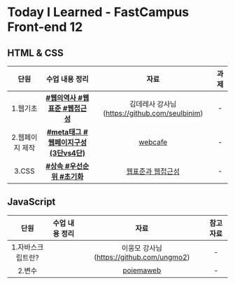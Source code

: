 # Today I Learned - FastCampus Front-end 12

##  HTML & CSS 
| 단원 | 수업 내용 정리 | 자료 | 과제 | 
|:--:|:---------:|:---:|:--:|
| 1.웹기초 | **[#웹의역사 #웹표준 #웹접근성](https://github.com/gayoungaa91/T.I.L-FDS12/blob/master/html%20%26%20css/web-basic.md)** |  김데레사 강사님 (https://github.com/seulbinim) | - |
| 2.웹페이지 제작 | **[#meta태그 #웹페이지구성(3단vs4단)](https://github.com/gayoungaa91/T.I.L-FDS12/blob/master/html%20%26%20css/webpage.md)** | [webcafe](https://seulbinim.github.io/exHTML5) | - |
| 3.CSS | **[#상속 #우선순위 #초기화](https://github.com/gayoungaa91/T.I.L-FDS12/blob/master/html%20%26%20css/css.md)** | [웹표준과 웹접근성](https://seulbinim.github.io/WSA/accessibility.html) | - | 

## JavaScript 
| 단원 | 수업 내용 정리 | 자료 | 참고자료 |
| :------: | :------------------------:| :-------: | :---------:|
| 1.자바스크립트란? | []() | 이웅모 강사님 (https://github.com/ungmo2) | - |
| 2.변수 | []() | [poiemaweb](https://poiemaweb.com) | - | 
